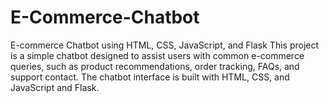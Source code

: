 # E-Commerce-Chatbot
E-commerce Chatbot using HTML, CSS, JavaScript, and Flask  This project is a simple chatbot designed to assist users with common e-commerce queries, such as product recommendations, order tracking, FAQs, and support contact. The chatbot interface is built with HTML, CSS, and JavaScript and Flask.
